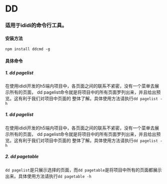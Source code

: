 # DD

### 适用于ididi的命令行工具。

#### 安装方法

`npm install ddcmd -g`

#### 具体命令

##### 1. dd pagelist

在使用ididi开发的h5端内项目中，各页面之间的联系不紧密，没有一个菜单去展示所有的页面，
dd pagelist命令就是将项目中的所有页面罗列出来，并且给出预览。这有利于我们对项目中页面的
整体了解。具体使用方法请执行`dd pagelist -h`

##### 1. dd pagelist

在使用ididi开发的h5端内项目中，各页面之间的联系不紧密，没有一个菜单去展示所有的页面，
dd pagelist命令就是将项目中的所有页面罗列出来，并且给出预览。这有利于我们对项目中页面的
整体了解。具体使用方法请执行`dd pagelist -h`

##### 2. dd pagetable

`dd pagelist`是只展示选择的页面，而`dd pagetable`是将项目中所有的页面都展示出来。具体使用方法请执行`dd pagetable -h`
